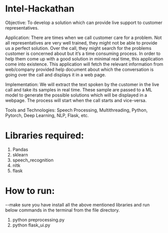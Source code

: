 # Intel-Hackathan

Objective: To develop a solution which can provide live support to customer representatives.

Application: There are times when we call customer care for a problem. Not all representatives are very well trained, they might not be able to provide us a perfect solution. Over the call, they might search for the problems customer is concerned about but it’s a time consuming process. In order to help them come up with a good solution in minimal real time, this application come into existence. This application will fetch the relevant information from web/company provided help document about which the conversation is going over the call and displays it in a web page.

Implementation: We will extract the text spoken by the customer in the live call and take its samples in real time. These sample are passed to a ML model to generate the possible solutions which will be displayed in a webpage. The process will start when the call starts and vice-versa.

Tools and Technologies: Speech Processing, Multithreading, Python, Pytorch, Deep Learning, NLP, Flask, etc.

# Libraries required:
1. Pandas
2. sklearn
3. speech_recognition
4. nltk
5. flask


# How to run:
--make sure you have install all the above mentioned libraries and run below commands in the terminal from the file directory.
1. python preprocessing.py
2. python flask_ui.py
